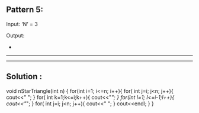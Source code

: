 ## Pattern 5:

Input: ‘N’ = 3

Output: 

  *
 ***
*****

## Solution :

void nStarTriangle(int n) {
    for(int i=1; i<=n; i++){
        for( int j=i; j<n; j++){
            cout<<" ";
        }
        for( int k=1;k<=i;k++){
            cout<<"*";
        }
        for(int l=1; l<=i-1;l++){
            cout<<"*";
        }
        for( int j=i; j<n; j++){
            cout<<" ";
        }
        cout<<endl;
    }
}


